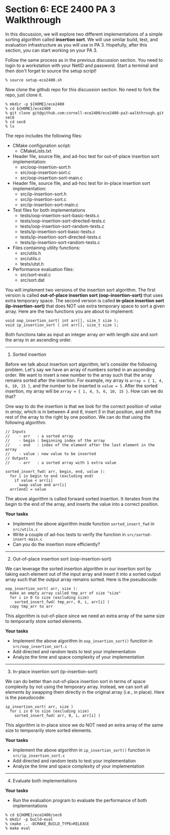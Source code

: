 Section 6: ECE 2400 PA 3 Walkthrough
====================================

In this discussion, we will explore two different implementations of a simple
sorting algorithm called **insertion sort**. We will use similar build, test,
and evaluation infrastructure as you will use in PA 3. Hopefully, after this
section, you can start working on your PA 3.

Follow the same process as in the previous discussion section. You need to login
to a workstation with your NetID and password. Start a terminal and then don't
forget to source the setup script!

```
% source setup-ece2400.sh
```

Now clone the github repo for this discussion section. No need to fork the repo,
just clone it.

```
% mkdir -p ${HOME}/ece2400
% cd ${HOME}/ece2400
% git clone git@github.com:cornell-ece2400/ece2400-pa3-walkthrough.git sec6
% cd sec6
% ls
```

The repo includes the following files:

- CMake configuration script:
  - CMakeLists.txt
- Header file, source file, and ad-hoc test for out-of-place insertion sort implementation:
  - src/oop-insertion-sort.h
  - src/oop-insertion-sort.c
  - src/oop-insertion-sort-main.c
- Header file, source file, and ad-hoc test for in-place insertion sort implementation:
  - src/ip-insertion-sort.h
  - src/ip-insertion-sort.c
  - src/ip-insertion-sort-main.c
- Test files for both implementations
  - tests/oop-insertion-sort-basic-tests.c
  - tests/oop-insertion-sort-directed-tests.c
  - tests/oop-insertion-sort-random-tests.c
  - tests/ip-insertion-sort-basic-tests.c
  - tests/ip-insertion-sort-directed-tests.c
  - tests/ip-insertion-sort-random-tests.c
- Files containing utility functions:
  - src/utils.h
  - src/utils.c
  - tests/utst.h
- Performance evaluation files:
  - src/sort-eval.c
  - src/sort.dat

You will implement two versions of the insertion sort algorithm. The first
version is called **out-of-place insertion sort (oop-insertion-sort)** that uses
extra temporary space. The second version is called **in-place insertion sort
(ip-insertion-sort)** that does NOT use extra temporary space to sort a given
array. Here are the two functions you are about to implement:

```
void oop_insertion_sort( int arr[], size_t size );
void ip_insertion_sort ( int arr[], size_t size );
```

Both functions take as input an integer array _arr_ with length _size_ and sort
the array in an ascending order.

---

1. Sorted insertion

Before we talk about insertion sort algorithm, let's consider the following
problem. Let's say we have an array of numbers sorted in an ascending order. We
want to insert a new number to the array such that the array remains sorted
after the insertion. For example, my array is `array = { 1, 4, 6, 10, 15 }`, and
the number to be inserted is `value = 5`. After the sorted insertion, my array
will be `array = { 1, 4, 5, 6, 10, 15 }`. How can we do that?

One way to do the insertion is that we look for the correct position of _value_
in _array_, which is in between _4_ and _6_, insert _5_ in that position, and
shift the rest of the array to the right by one position. We can do that using
the following algorithm.

```
// Inputs
//    - arr   : a sorted array
//    - begin : beginning index of the array
//    - end   : index of the element after the last element in the array
//    - value : new value to be inserted
// Outputs
//    - arr   : a sorted array with 1 extra value

sorted_insert_fwd( arr, begin, end, value ):
  for i in begin to end (excluding end)
    if value < arr[i]
      swap value and arr[i]
  arr[end] = value
```

The above algorithm is called forward sorted insertion. It iterates from the
begin to the end of the array, and inserts the value into a correct position.

**Your tasks**
- Implement the above algorithm inside function `sorted_insert_fwd` in
`src/utils.c`
- Write a couple of ad-hoc tests to verify the function in `src/sorted-insert-main.c`
- Can you do the insertion more efficiently?

---

2. Out-of-place insertion sort (oop-insertion-sort)

We can leverage the sorted insertion algorithm in our insertion sort by taking
each element out of the input array and insert it into a sorted output array
such that the output array remains sorted. Here is the pseudocode:

```
oop_insertion_sort( arr, size ):
  make an empty array called tmp_arr of size "size"
  for i in 0 to size (excluding size)
    sorted_insert_fwd( tmp_arr, 0, i, arr[i] )
  copy tmp_arr to arr
```

This algorithm is out-of-place since we need an extra array of the same size to
temporarily store sorted elements.

**Your tasks**

- Implement the above algorithm in `oop_insertion_sort()` function in `src/oop_insertion_sort.c`
- Add directed and random tests to test your implementation
- Analyze the time and space complexity of your implementation

---

3. In-place insertion sort (ip-insertion-sort)

We can do better than out-of-place insertion sort in terms of space complexity
by not using the temporary array. Instead, we can sort all elements by swapping
them directly in the original array (i.e., in place). Here is the pseudocode:

```
ip_insertion_sort( arr, size )
  for i in 0 to size (excluding size)
    sorted_insert_fwd( arr, 0, i, arr[i] )
```

This algorithm is in-place since we do NOT need an extra array of the same size
to temporarily store sorted elements.

**Your tasks**

- Implement the above algorithm in `ip_insertion_sort()` function in `src/ip_insertion_sort.c`
- Add directed and random tests to test your implementation
- Analyze the time and space complexity of your implementation

---

4. Evaluate both implementations

**Your tasks**
- Run the evaluation program to evaluate the performance of both implementations

```
% cd ${HOME}/ece2400/sec6
% mkdir -p build-eval
% cmake .. -DCMAKE_BUILD_TYPE=RELEASE
% make eval
```

